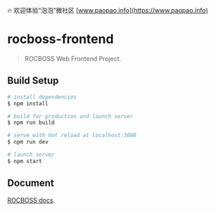 🔥 欢迎体验“泡泡”微社区 [www.paopao.info](https://www.paopao.info)

# rocboss-frontend

> ROCBOSS Web Frontend Project.

## Build Setup

``` bash
# install dependencies
$ npm install

# build for production and launch server
$ npm run build

# serve with hot reload at localhost:3000
$ npm run dev

# launch server
$ npm start
```

## Document
[ROCBOSS docs](https://www.yuque.com/rocs/rocboss).
